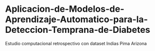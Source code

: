 # Aplicacion-de-Modelos-de-Aprendizaje-Automatico-para-la-Deteccion-Temprana-de-Diabetes
Estudio computacional retrospectivo con dataset Indias Pima Arizona
